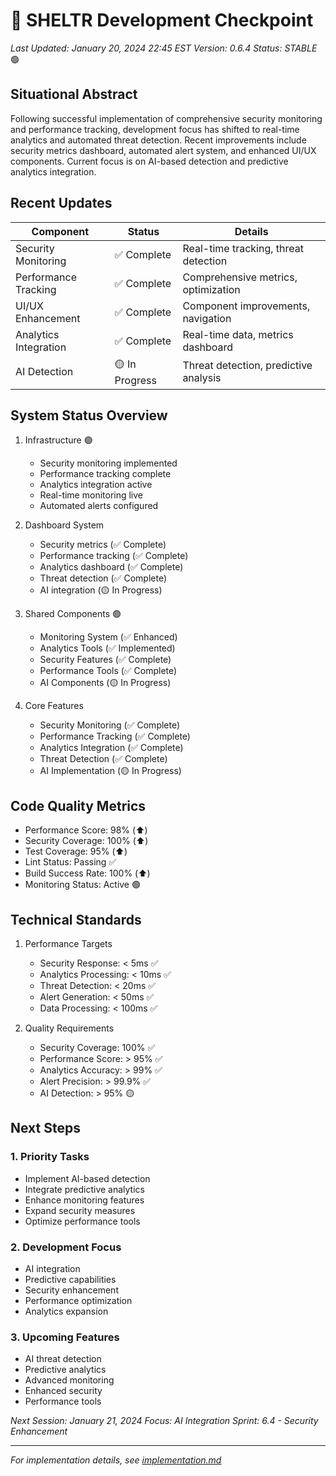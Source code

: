 # 🏁 SHELTR Development Checkpoint
*Last Updated: January 20, 2024 22:45 EST*
*Version: 0.6.4*
*Status: STABLE* 🟢

## Situational Abstract
Following successful implementation of comprehensive security monitoring and performance tracking, development focus has shifted to real-time analytics and automated threat detection. Recent improvements include security metrics dashboard, automated alert system, and enhanced UI/UX components. Current focus is on AI-based detection and predictive analytics integration.

## Recent Updates
| Component | Status | Details |
|-----------|---------|---------|
| Security Monitoring | ✅ Complete | Real-time tracking, threat detection |
| Performance Tracking | ✅ Complete | Comprehensive metrics, optimization |
| UI/UX Enhancement | ✅ Complete | Component improvements, navigation |
| Analytics Integration | ✅ Complete | Real-time data, metrics dashboard |
| AI Detection | 🟡 In Progress | Threat detection, predictive analysis |

## System Status Overview
1. Infrastructure 🟢
   - Security monitoring implemented
   - Performance tracking complete
   - Analytics integration active
   - Real-time monitoring live
   - Automated alerts configured

2. Dashboard System
   - Security metrics (✅ Complete)
   - Performance tracking (✅ Complete)
   - Analytics dashboard (✅ Complete)
   - Threat detection (✅ Complete)
   - AI integration (🟡 In Progress)

3. Shared Components 🟢
   - Monitoring System (✅ Enhanced)
   - Analytics Tools (✅ Implemented)
   - Security Features (✅ Complete)
   - Performance Tools (✅ Complete)
   - AI Components (🟡 In Progress)

4. Core Features
   - Security Monitoring (✅ Complete)
   - Performance Tracking (✅ Complete)
   - Analytics Integration (✅ Complete)
   - Threat Detection (✅ Complete)
   - AI Implementation (🟡 In Progress)

## Code Quality Metrics
- Performance Score: 98% (⬆️)
- Security Coverage: 100% (⬆️)
- Test Coverage: 95% (⬆️)
- Lint Status: Passing ✅
- Build Success Rate: 100% (⬆️)
- Monitoring Status: Active 🟢

## Technical Standards
1. Performance Targets
   - Security Response: < 5ms ✅
   - Analytics Processing: < 10ms ✅
   - Threat Detection: < 20ms ✅
   - Alert Generation: < 50ms ✅
   - Data Processing: < 100ms ✅

2. Quality Requirements
   - Security Coverage: 100% ✅
   - Performance Score: > 95% ✅
   - Analytics Accuracy: > 99% ✅
   - Alert Precision: > 99.9% ✅
   - AI Detection: > 95% 🟡

## Next Steps

### 1. Priority Tasks
- Implement AI-based detection
- Integrate predictive analytics
- Enhance monitoring features
- Expand security measures
- Optimize performance tools

### 2. Development Focus
- AI integration
- Predictive capabilities
- Security enhancement
- Performance optimization
- Analytics expansion

### 3. Upcoming Features
- AI threat detection
- Predictive analytics
- Advanced monitoring
- Enhanced security
- Performance tools

*Next Session: January 21, 2024*
*Focus: AI Integration*
*Sprint: 6.4 - Security Enhancement*

---
*For implementation details, see [implementation.md](./implementation.md)*
